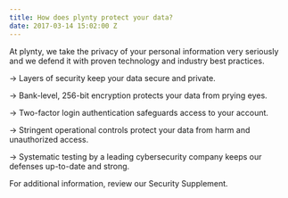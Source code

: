 ```yaml
---
title: How does plynty protect your data?
date: 2017-03-14 15:02:00 Z
---
```


At plynty, we take the privacy of your personal information very seriously and we defend it with proven technology and industry best practices.

  → Layers of security keep your data secure and private.

  → Bank-level, 256-bit encryption protects your data from prying eyes.

  → Two-factor login authentication safeguards access to your account.

  → Stringent operational controls protect your data from harm and unauthorized access.

  → Systematic testing by a leading cybersecurity company  keeps our defenses up-to-date and strong.

For additional information, review our Security Supplement.